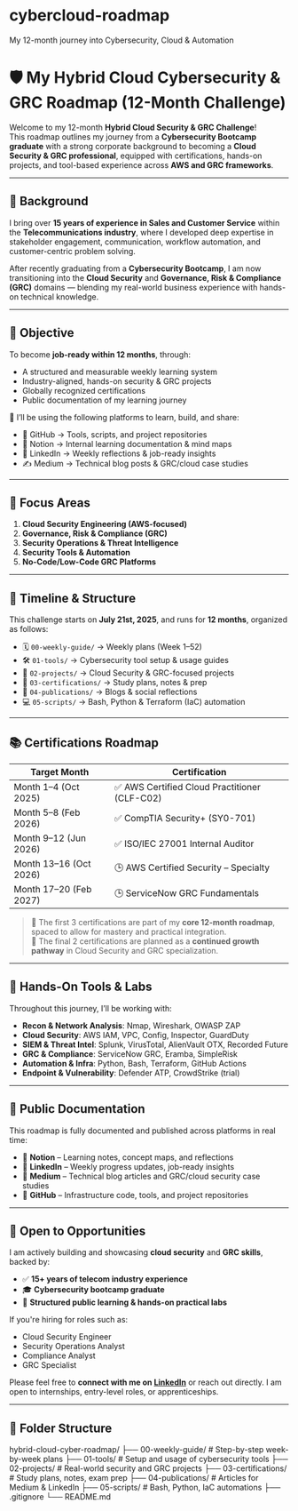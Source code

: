 # cybercloud-roadmap
My 12-month journey into Cybersecurity, Cloud &amp; Automation


# 🛡️ My Hybrid Cloud Cybersecurity & GRC Roadmap (12-Month Challenge)

Welcome to my 12-month **Hybrid Cloud Security & GRC Challenge**!  
This roadmap outlines my journey from a **Cybersecurity Bootcamp graduate** with a strong corporate background to becoming a **Cloud Security & GRC professional**, equipped with certifications, hands-on projects, and tool-based experience across **AWS and GRC frameworks**.

---

## 🧾 Background

I bring over **15 years of experience in Sales and Customer Service** within the **Telecommunications industry**, where I developed deep expertise in stakeholder engagement, communication, workflow automation, and customer-centric problem solving.

After recently graduating from a **Cybersecurity Bootcamp**, I am now transitioning into the **Cloud Security** and **Governance, Risk & Compliance (GRC)** domains — blending my real-world business experience with hands-on technical knowledge.

---

## 🎯 Objective

To become **job-ready within 12 months**, through:

- A structured and measurable weekly learning system  
- Industry-aligned, hands-on security & GRC projects  
- Globally recognized certifications  
- Public documentation of my learning journey  

🧰 I’ll be using the following platforms to learn, build, and share:

- 🔐 GitHub → Tools, scripts, and project repositories  
- 📝 Notion → Internal learning documentation & mind maps  
- 📸 LinkedIn → Weekly reflections & job-ready insights  
- ✍️ Medium → Technical blog posts & GRC/cloud case studies  

---

## 🧭 Focus Areas

1. **Cloud Security Engineering (AWS-focused)**  
2. **Governance, Risk & Compliance (GRC)**  
3. **Security Operations & Threat Intelligence**  
4. **Security Tools & Automation**  
5. **No-Code/Low-Code GRC Platforms**

---

## 📆 Timeline & Structure

This challenge starts on **July 21st, 2025**, and runs for **12 months**, organized as follows:

- 🗓️ `00-weekly-guide/` → Weekly plans (Week 1–52)  
- 🛠️ `01-tools/` → Cybersecurity tool setup & usage guides  
- 🚧 `02-projects/` → Cloud Security & GRC-focused projects  
- 📜 `03-certifications/` → Study plans, notes & prep  
- 📰 `04-publications/` → Blogs & social reflections  
- 💻 `05-scripts/` → Bash, Python & Terraform (IaC) automation  

---

## 📚 Certifications Roadmap

| Target Month         | Certification                                     |
|----------------------|---------------------------------------------------|
| Month 1–4 (Oct 2025) | ✅ AWS Certified Cloud Practitioner (CLF-C02)    |
| Month 5–8 (Feb 2026) | ✅ CompTIA Security+ (SY0-701)                   |
| Month 9–12 (Jun 2026)| ✅ ISO/IEC 27001 Internal Auditor                |
| Month 13–16 (Oct 2026) | 🕒 AWS Certified Security – Specialty  |
| Month 17–20 (Feb 2027) | 🕒 ServiceNow GRC Fundamentals         |

> 🎯 The first 3 certifications are part of my **core 12-month roadmap**, spaced to allow for mastery and practical integration.  
> 📌 The final 2 certifications are planned as a **continued growth pathway** in Cloud Security and GRC specialization.

---

## 🧪 Hands-On Tools & Labs

Throughout this journey, I’ll be working with:

- **Recon & Network Analysis**: Nmap, Wireshark, OWASP ZAP  
- **Cloud Security**: AWS IAM, VPC, Config, Inspector, GuardDuty  
- **SIEM & Threat Intel**: Splunk, VirusTotal, AlienVault OTX, Recorded Future  
- **GRC & Compliance**: ServiceNow GRC, Eramba, SimpleRisk  
- **Automation & Infra**: Python, Bash, Terraform, GitHub Actions  
- **Endpoint & Vulnerability**: Defender ATP, CrowdStrike (trial)

---

## 📣 Public Documentation

This roadmap is fully documented and published across platforms in real time:

- 📝 **Notion** – Learning notes, concept maps, and reflections  
- 📸 **LinkedIn** – Weekly progress updates, job-ready insights  
- 📖 **Medium** – Technical blog articles and GRC/cloud security case studies  
- 🔐 **GitHub** – Infrastructure code, tools, and project repositories

---

## 💼 Open to Opportunities

I am actively building and showcasing **cloud security** and **GRC skills**, backed by:

- ✅ **15+ years of telecom industry experience**
- 🎓 **Cybersecurity bootcamp graduate**
- 🧠 **Structured public learning & hands-on practical labs**

If you're hiring for roles such as:

- Cloud Security Engineer  
- Security Operations Analyst  
- Compliance Analyst  
- GRC Specialist  

Please feel free to **connect with me on [LinkedIn](https://www.linkedin.com/in/ugomoore)** or reach out directly. I am open to internships, entry-level roles, or apprenticeships.

---

## 📂 Folder Structure

hybrid-cloud-cyber-roadmap/
├── 00-weekly-guide/        # Step-by-step week-by-week plans
├── 01-tools/               # Setup and usage of cybersecurity tools
├── 02-projects/            # Real-world security and GRC projects
├── 03-certifications/      # Study plans, notes, exam prep
├── 04-publications/        # Articles for Medium & LinkedIn
├── 05-scripts/             # Bash, Python, IaC automations
├── .gitignore
└── README.md

